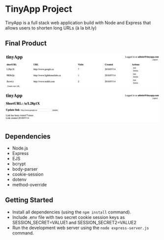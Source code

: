 # TinyApp Project

TinyApp is a full stack web application build with Node and Express that allows users to shorten long URLs (à la bit.ly)

## Final Product

!["Screenshot of URLs page"](https://github.com/ryanwhite92/tinyapp/blob/master/docs/urls-page.png?raw=true)
!["Screenshot of update page"](https://github.com/ryanwhite92/tinyapp/blob/master/docs/update-page.png?raw=true)

## Dependencies

- Node.js
- Express
- EJS
- bcrypt
- body-parser
- cookie-session
- dotenv
- method-override

## Getting Started

- Install all dependencies (using the `npm install` command).
- Include .env file with two secret cookie session keys as SESSION_SECRET=VALUE1 and SESSION_SECRET2=VALUE2
- Run the development web server using the `node express-server.js` command.